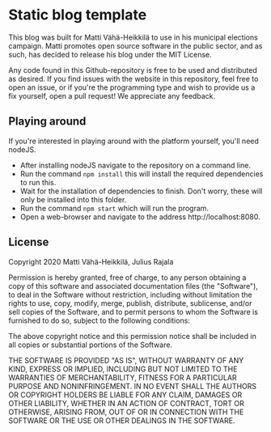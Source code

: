 # Static blog template

This blog was built for Matti Vähä-Heikkilä to use in his municipal elections campaign.
Matti promotes open source software in the public sector, and as such, has decided to release his blog
under the MIT License.

Any code found in this Github-repository is free to be used and distributed as desired. If you find issues 
with the website in this repository, feel free to open an issue, or if you're the programming
type and wish to provide us a fix yourself, open a pull request! We appreciate any feedback.

## Playing around

If you're interested in playing around with the platform yourself, you'll need nodeJS.

- After installing nodeJS navigate to the repository on a command line.
- Run the command ```npm install``` this will install the required dependencies to run this.
- Wait for the installation of dependencies to finish. Don't worry, these will only be installed into this folder.
- Run the command ```npm start``` which will run the program.
- Open a web-browser and navigate to the address http://localhost:8080.

## License

Copyright 2020 Matti Vähä-Heikkilä, Julius Rajala

Permission is hereby granted, free of charge, to any person obtaining a copy of this software and associated documentation files (the "Software"), to deal in the Software without restriction, including without limitation the rights to use, copy, modify, merge, publish, distribute, sublicense, and/or sell copies of the Software, and to permit persons to whom the Software is furnished to do so, subject to the following conditions:

The above copyright notice and this permission notice shall be included in all copies or substantial portions of the Software.

THE SOFTWARE IS PROVIDED "AS IS", WITHOUT WARRANTY OF ANY KIND, EXPRESS OR IMPLIED, INCLUDING BUT NOT LIMITED TO THE WARRANTIES OF MERCHANTABILITY, FITNESS FOR A PARTICULAR PURPOSE AND NONINFRINGEMENT. IN NO EVENT SHALL THE AUTHORS OR COPYRIGHT HOLDERS BE LIABLE FOR ANY CLAIM, DAMAGES OR OTHER LIABILITY, WHETHER IN AN ACTION OF CONTRACT, TORT OR OTHERWISE, ARISING FROM, OUT OF OR IN CONNECTION WITH THE SOFTWARE OR THE USE OR OTHER DEALINGS IN THE SOFTWARE.
